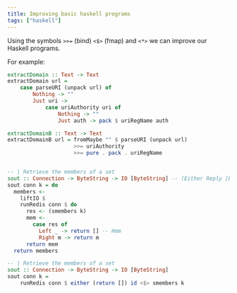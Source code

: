 ```yaml
---
title: Improving basic haskell programs
tags: ["haskell"]
---
```

Using the symbols `>>=` (bind) `<$>` (fmap) and `<*>` we can improve our Haskell programs.
<!--more-->
For example:


```haskell
extractDomain :: Text -> Text
extractDomain url =
    case parseURI (unpack url) of
        Nothing -> ""
        Just uri ->
            case uriAuthority uri of
                Nothing -> ""
                Just auth -> pack $ uriRegName auth

```

```haskell
extractDomainB :: Text -> Text
extractDomainB url = fromMaybe "" $ parseURI (unpack url)
                     >>= uriAuthority
                     >>= pure . pack . uriRegName

```

```haskell 

-- | Retrieve the members of a set
sout :: Connection -> ByteString -> IO [ByteString] -- (Either Reply [ByteString])
sout conn k = do
  members <-
    liftIO $
    runRedis conn $ do
      res <- (smembers k)
      mem <-
        case res of
          Left _ -> return [] -- Hmm
          Right m -> return m
      return mem
  return members
```

```haskell
-- | Retrieve the members of a set
sout :: Connection -> ByteString -> IO [ByteString]
sout conn k = 
    runRedis conn $ either (return []) id <$> smembers k
```
